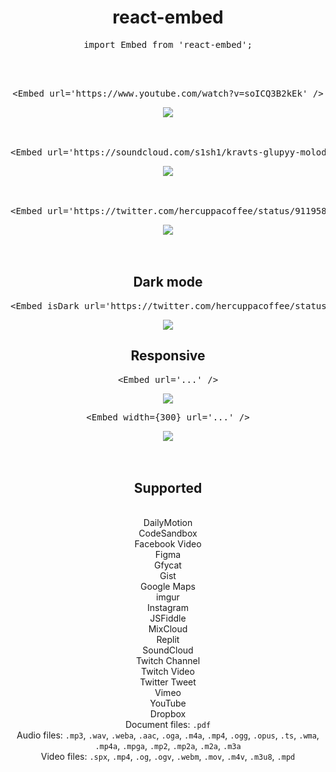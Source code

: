 <div align="center">
  <h1>
    react-embed
  </h1>
</div>

<div align="center">
  <pre>import Embed from 'react-embed';</pre>
</div>

<br />
<br />

<div align="center">
  <pre>&#x3C;Embed url=&#x27;https://www.youtube.com/watch?v=soICQ3B2kEk&#x27; /&#x3E;</pre>
  <img src="https://user-images.githubusercontent.com/9773803/53292118-473ced80-37be-11e9-8cba-1380e111ef33.png">
</div>

<br />
<br />

<div align="center">
  <pre>&#x3C;Embed url=&#x27;https://soundcloud.com/s1sh1/kravts-glupyy-molodoy-na-meli&#x27; /&#x3E;</pre>
  <img src="https://user-images.githubusercontent.com/9773803/53292083-933b6280-37bd-11e9-8762-3a47b0a3bba3.png">
</div>

<br />
<br />

<div align="center">
  <pre>&#x3C;Embed url=&#x27;https://twitter.com/hercuppacoffee/status/911958476678561792&#x27; /&#x3E;</pre>
  <img src="https://user-images.githubusercontent.com/9773803/53292170-e6fa7b80-37be-11e9-87ab-8b16ab696412.png">
</div>

<br />
<br />

<div align="center">
  <h2>
    Dark mode
  </h2>
</div>

<div align="center">
  <pre>&#x3C;Embed isDark url=&#x27;https://twitter.com/hercuppacoffee/status/911958476678561792&#x27; /&#x3E;</pre>
  <img src="https://user-images.githubusercontent.com/9773803/80277289-44a19500-86ee-11ea-8dc7-0d12888cbc2d.png">
</div>

<div align="center">
  <h2>
    Responsive
  </h2>
</div>

<div align="center">
  <pre>&#x3C;Embed url=&#x27;...&#x27; /&#x3E;</pre>
  <img src="https://user-images.githubusercontent.com/9773803/80277360-b548b180-86ee-11ea-9b25-3eaa10027ca6.png">
</div>

<div align="center">
  <pre>&#x3C;Embed width={300} url=&#x27;...&#x27; /&#x3E;</pre>
  <img src="https://user-images.githubusercontent.com/9773803/80277561-1cb33100-86f0-11ea-9d5c-bc2f55929a1d.png">
</div>

<br />
<br />

<div align="center">
  <h2>
    Supported
  </h2>
</div>

<br />

<div align="center">
  <div>DailyMotion</div>
  <div>CodeSandbox</div>
  <div>Facebook Video</div>
  <div>Figma</div>
  <div>Gfycat</div>
  <div>Gist</div>
  <div>Google Maps</div>
  <div>imgur</div>
  <div>Instagram</div>
  <div>JSFiddle</div>
  <div>MixCloud</div>
  <div>Replit</div>
  <div>SoundCloud</div>
  <div>Twitch Channel</div>
  <div>Twitch Video</div>
  <div>Twitter Tweet</div>
  <div>Vimeo</div>
  <div>YouTube</div>
  <div>Dropbox</div>
  <div>Document files: <code>.pdf</code></div>
  <div>Audio files: <code>.mp3</code>, <code>.wav</code>, <code>.weba</code>, <code>.aac</code>, <code>.oga</code>, <code>.m4a</code>, <code>.mp4</code>, <code>.ogg</code>, <code>.opus</code>, <code>.ts</code>, <code>.wma</code>, <code>.mp4a</code>, <code>.mpga</code>, <code>.mp2</code>, <code>.mp2a</code>, <code>.m2a</code>, <code>.m3a</code></div>
  <div>Video files: <code>.spx</code>, <code>.mp4</code>, <code>.og</code>, <code>.ogv</code>, <code>.webm</code>, <code>.mov</code>, <code>.m4v</code>, <code>.m3u8</code>, <code>.mpd</code></div>
</div>
